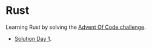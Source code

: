 
# Rust

Learning Rust by solving the [Advent Of Code challenge](https://adventofcode.com).

- [Solution Day 1](https://github.com/cesarvr/AOCRust/tree/master/day-1).
